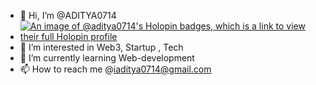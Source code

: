 - 👋 Hi, I’m @ADITYA0714
- [![An image of @aditya0714's Holopin badges, which is a link to view their full Holopin profile](https://holopin.me/aditya0714)](https://holopin.io/@aditya0714)
- 👀 I’m interested in Web3, Startup , Tech 
- 🌱 I’m currently learning Web-development
- 📫 How to reach me @iaditya0714@gmail.com

